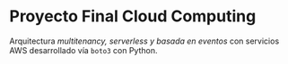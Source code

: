 # Proyecto Final Cloud Computing

Arquitectura _multitenancy, serverless y basada en eventos_ con servicios AWS desarrollado vía `boto3` con Python.
